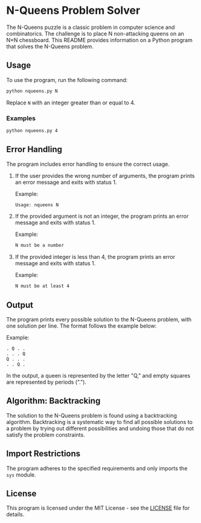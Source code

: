 # N-Queens Problem Solver

The N-Queens puzzle is a classic problem in computer science and combinatorics. The challenge is to place N non-attacking queens on an N×N chessboard. This README provides information on a Python program that solves the N-Queens problem.

## Usage

To use the program, run the following command:

```bash
python nqueens.py N
```

Replace `N` with an integer greater than or equal to 4.

### Examples

```bash
python nqueens.py 4
```

## Error Handling

The program includes error handling to ensure the correct usage.

1. If the user provides the wrong number of arguments, the program prints an error message and exits with status 1.

   Example:
   ```bash
   Usage: nqueens N
   ```

2. If the provided argument is not an integer, the program prints an error message and exits with status 1.

   Example:
   ```bash
   N must be a number
   ```

3. If the provided integer is less than 4, the program prints an error message and exits with status 1.

   Example:
   ```bash
   N must be at least 4
   ```

## Output

The program prints every possible solution to the N-Queens problem, with one solution per line. The format follows the example below:

Example:
```
. Q . .
. . . Q
Q . . .
. . Q .
```

In the output, a queen is represented by the letter "Q," and empty squares are represented by periods (".").

## Algorithm: Backtracking

The solution to the N-Queens problem is found using a backtracking algorithm. Backtracking is a systematic way to find all possible solutions to a problem by trying out different possibilities and undoing those that do not satisfy the problem constraints.

## Import Restrictions

The program adheres to the specified requirements and only imports the `sys` module.

## License

This program is licensed under the MIT License - see the [LICENSE](LICENSE) file for details.
